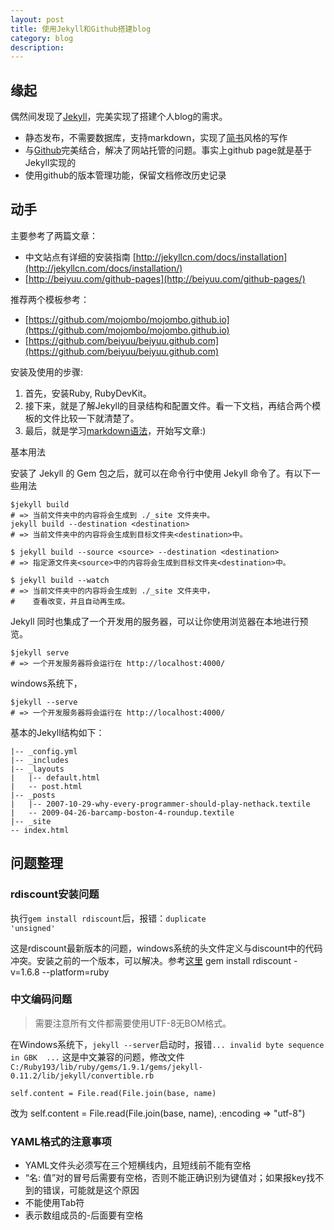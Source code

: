 ```yaml
---
layout: post
title: 使用Jekyll和Github搭建blog
category: blog
description: 
---
```

## 缘起
偶然间发现了[Jekyll](http://jekyllcn.com/)，完美实现了搭建个人blog的需求。

* 静态发布，不需要数据库，支持markdown，实现了[简书](http://jianshu.io/)风格的写作
* 与[Github](https://github.com/)完美结合，解决了网站托管的问题。事实上github page就是基于Jekyll实现的
* 使用github的版本管理功能，保留文档修改历史记录

## 动手
主要参考了两篇文章：

* 中文站点有详细的安装指南 [http://jekyllcn.com/docs/installation](http://jekyllcn.com/docs/installation/)
* [http://beiyuu.com/github-pages](http://beiyuu.com/github-pages/)

推荐两个模板参考：

* [https://github.com/mojombo/mojombo.github.io](https://github.com/mojombo/mojombo.github.io)
* [https://github.com/beiyuu/beiyuu.github.com](https://github.com/beiyuu/beiyuu.github.com)

安装及使用的步骤:

1. 首先，安装Ruby, RubyDevKit。
2. 接下来，就是了解Jekyll的目录结构和配置文件。看一下文档，再结合两个模板的文件比较一下就清楚了。
3. 最后，就是学习[markdown语法](http://wowubuntu.com/markdown/basic.html)，开始写文章:)

基本用法

安装了 Jekyll 的 Gem 包之后，就可以在命令行中使用 Jekyll 命令了。有以下一些用法

    $jekyll build
    # => 当前文件夹中的内容将会生成到 ./_site 文件夹中。
    jekyll build --destination <destination>
    # => 当前文件夹中的内容将会生成到目标文件夹<destination>中。

    $ jekyll build --source <source> --destination <destination>
    # => 指定源文件夹<source>中的内容将会生成到目标文件夹<destination>中。

    $ jekyll build --watch
    # => 当前文件夹中的内容将会生成到 ./_site 文件夹中，
    #    查看改变，并且自动再生成。

Jekyll 同时也集成了一个开发用的服务器，可以让你使用浏览器在本地进行预览。
    
    $jekyll serve
    # => 一个开发服务器将会运行在 http://localhost:4000/

windows系统下，

    $jekyll --serve
    # => 一个开发服务器将会运行在 http://localhost:4000/


基本的Jekyll结构如下：

    |-- _config.yml
    |-- _includes
    |-- _layouts
    |   |-- default.html
    |   -- post.html
    |-- _posts
    |   |-- 2007-10-29-why-every-programmer-should-play-nethack.textile
    |   -- 2009-04-26-barcamp-boston-4-roundup.textile
    |-- _site
    -- index.html

## 问题整理
### rdiscount安装问题
执行<code>gem install rdiscount</code>后，报错：<code>duplicate 'unsigned'</code>

这是rdiscount最新版本的问题，windows系统的头文件定义与discount中的代码冲突。安装之前的一个版本，可以解决。参考[这里](http://stackoverflow.com/questions/15021795/ruby-devkit-compile-issues)
    gem install rdiscount -v=1.6.8 --platform=ruby

### 中文编码问题
<blockquote><p>需要注意所有文件都需要使用UTF-8无BOM格式。</p></blockquote>
在Windows系统下，<code>jekyll --server</code>启动时，报错<code>... invalid byte sequence in GBK  ...</code>
这是中文兼容的问题，修改文件<code>C:/Ruby193/lib/ruby/gems/1.9.1/gems/jekyll-0.11.2/lib/jekyll/convertible.rb</code>

    self.content = File.read(File.join(base, name)
改为
    self.content = File.read(File.join(base, name), :encoding => "utf-8")

### YAML格式的注意事项
* YAML文件头必须写在三个短横线内，且短线前不能有空格
* “名: 值”对的冒号后需要有空格，否则不能正确识别为键值对；如果报key找不到的错误，可能就是这个原因
* 不能使用Tab符
* 表示数组成员的-后面要有空格
